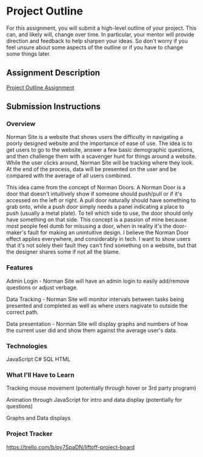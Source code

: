 # Project Outline
For this assignment, you will submit a high-level outline of your project. This can, and likely will, change over time. In particular, your mentor will provide direction and feedback to help sharpen your ideas. So don't worry if you feel unsure about some aspects of the outline or if you have to change some things later.

## Assignment Description
[Project Outline Assignment](https://education.launchcode.org/liftoff/modules/assignments/project-outline)

## Submission Instructions

### Overview
Norman Site is a website that shows users the difficulty in navigating a poorly designed website and the importance of ease of use. The idea is to get users to go to the website, answer a few basic demographic questions, and then challenge them with a scavenger hunt for things around a website. While the user clicks around, Norman Site will be tracking where they look. At the end of the process, data will be presented on the user and be compared with the average of all users combined.

This idea came from the concept of Norman Doors. A Norman Door is a door that doesn't intuitively show if someone should push/pull or if it's accessed on the left or right. A pull door naturally should have something to grab onto, while a push door simply needs a panel indicating a place to push (usually a metal plate). To tell which side to use, the door should only have something on that side. This concept is a passion of mine because most people feel dumb for misusing a door, when in reality it's the door-maker's fault for making an unintuitive design. I believe the Norman Door effect applies everywhere, and considerably in tech. I want to show users that it's not solely their fault they can't find something on a website, but that the designer shares some if not all the blame.  
### Features
Admin Login - Norman Site will have an admin login to easily add/remove questions or adjust verbage.

Data Tracking - Norman Site will monitor intervals between tasks being presented and completed as well as where users nagivate to outside the correct path.

Data presentation - Norman Site will display graphs and numbers of how the current user did and show them against the average user's data.
### Technologies
JavaScript
C#
SQL
HTML
### What I'll Have to Learn
Tracking mouse movement (potentially through hover or 3rd party program)

Animation through JavaScript for intro and data display (potentially for questions)

Graphs and Data displays
### Project Tracker
https://trello.com/b/py7SpaDN/liftoff-project-board

